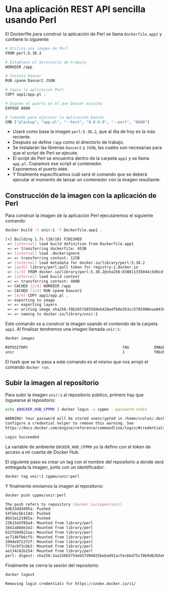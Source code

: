# Una aplicación REST API sencilla usando Perl

El Dockerfile para construir la aplicación de Perl se llama `Dockerfile.app1` y contiene lo siguiente:

```bash
# Utiliza una imagen de Perl
FROM perl:5.38.2

# Establece el directorio de trabajo
WORKDIR /app

# Instala Dancer
RUN cpanm Dancer2 JSON

# Copia la aplicación Perl
COPY app1/app.pl .

# Expone el puerto en el que Dancer escucha
EXPOSE 8080

# Comando para ejecutar la aplicación Dancer
CMD ["plackup", "app.pl", "--host", "0.0.0.0", "--port", "8080"]
```

- Usaré como base la imagen `perl:5.38.2`, que al día de hoy es la más reciente.
- Después se define `/app` como el directorio de trabajo.
- Se instalarán las librerías `Dancer2` y `JSON`, las cuales son necesarias para que el script de Perl se ejecute.
- El script de Perl se encuentra dentro de la carpeta `app1` y se llama `app.pl`. Copiamos ese script al contenedor.
- Exponemos el puerto `8080`.
- Y finalmente especificamos cuál será el comando que se deberá ejecutar al momento de lanzar un contenedor con la imagen resultante.

## Construcción de la imagen con la aplicación de Perl

Para construir la imagen de la aplicación Perl ejecutaremos el siguiente comando:

```bash
docker build -t unir:1 -f Dockerfile.app1 .

[+] Building 1.7s (10/10) FINISHED                                                                    docker:default
 => [internal] load build definition from Dockerfile.app1                                                       0.0s
 => => transferring dockerfile: 453B                                                                            0.0s
 => [internal] load .dockerignore                                                                               0.1s
 => => transferring context: 115B                                                                               0.0s
 => [internal] load metadata for docker.io/library/perl:5.38.2                                                  1.4s
 => [auth] library/perl:pull token for registry-1.docker.io                                                     0.0s
 => [1/4] FROM docker.io/library/perl:5.38.2@sha256:838811335044c549cdff01b673919d3613bb9571c576b808d9209649dd  0.0s
 => [internal] load build context                                                                               0.0s
 => => transferring context: 490B                                                                               0.0s
 => CACHED [2/4] WORKDIR /app                                                                                   0.0s
 => CACHED [3/4] RUN cpanm Dancer2                                                                              0.0s
 => [4/4] COPY app1/app.pl .                                                                                    0.1s
 => exporting to image                                                                                          0.0s
 => => exporting layers                                                                                         0.0s
 => => writing image sha256:f8b2657d8550deb428adfb0e3b3cc5785980eaa043810597bd68098b3dad7350                    0.0s
 => => naming to docker.io/library/unir:1 
```

Este comando va a construir la imagen usando el contenido de la carpeta `app1`. Al finalizar tendremos una imagen llamada `unir:1`:

```bash
docker images

REPOSITORY                                          TAG           IMAGE ID       CREATED          SIZE
unir                                                1             f8b2657d8550   31 seconds ago   1.04GB
```

El hash que se le pasa a este comando es el mismo que nos arrojó el comando `docker run`.

## Subir la imagen al repositorio

Para subir la imagen `unir:1` al repositorio público, primero hay que loguearse al repositorio:

```bash
echo $DOCKER_HUB_CPPMX | docker login -u cppmx --password-stdin

WARNING! Your password will be stored unencrypted in /home/ccolon/.docker/config.json.
Configure a credential helper to remove this warning. See
https://docs.docker.com/engine/reference/commandline/login/#credentials-store

Login Succeeded
```

La variable de ambiente `DOCKER_HUB_CPPMX` yo la defino con el token de acceso a mi cuenta de Docker Hub.

El siguiente paso es crear un tag con el nombre del repositorio a donde será entregada la imagen, junto con un identificador:

```bash
docker tag unir:1 cppmx/unir:perl
```

Y finalmente enviamos la imagen al repositorio:

```bash
docker push cppmx/unir:perl

The push refers to repository [docker.io/cppmx/unir]
6d633dd3d95a: Pushed
54febcbb114d: Pushed
8b53a121965a: Pushed
23615d3f05a4: Mounted from library/perl
1642a88de1e2: Mounted from library/perl
622fd4d922aa: Mounted from library/perl
ac7146fb6cf5: Mounted from library/perl
209de9f22f2f: Mounted from library/perl
777ac9f3cbb2: Mounted from library/perl
ae134c61b154: Mounted from library/perl
perl: digest: sha256:3aa156b5754eb57d94025beba491acfecbbd75cf0b9d62b5e6cdc9491f566cfe size: 2418
```

Finalmente se cierra la sesión del repositorio.

```bash
docker logout

Removing login credentials for https://index.docker.io/v1/
```
